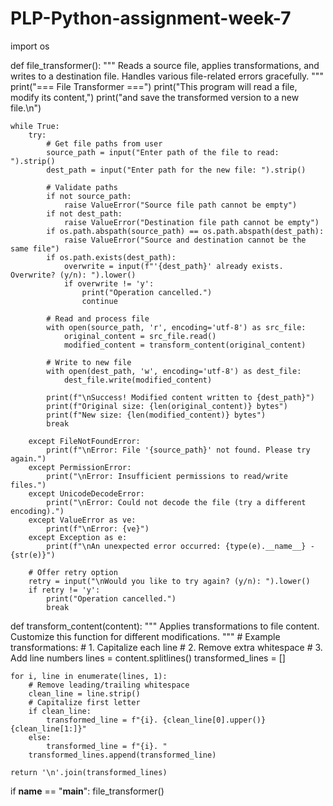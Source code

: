 # PLP-Python-assignment-week-7
import os

def file_transformer():
    """
    Reads a source file, applies transformations, and writes to a destination file.
    Handles various file-related errors gracefully.
    """
    print("=== File Transformer ===")
    print("This program will read a file, modify its content,")
    print("and save the transformed version to a new file.\n")
    
    while True:
        try:
            # Get file paths from user
            source_path = input("Enter path of the file to read: ").strip()
            dest_path = input("Enter path for the new file: ").strip()
            
            # Validate paths
            if not source_path:
                raise ValueError("Source file path cannot be empty")
            if not dest_path:
                raise ValueError("Destination file path cannot be empty")
            if os.path.abspath(source_path) == os.path.abspath(dest_path):
                raise ValueError("Source and destination cannot be the same file")
            if os.path.exists(dest_path):
                overwrite = input(f"'{dest_path}' already exists. Overwrite? (y/n): ").lower()
                if overwrite != 'y':
                    print("Operation cancelled.")
                    continue
            
            # Read and process file
            with open(source_path, 'r', encoding='utf-8') as src_file:
                original_content = src_file.read()
                modified_content = transform_content(original_content)
            
            # Write to new file
            with open(dest_path, 'w', encoding='utf-8') as dest_file:
                dest_file.write(modified_content)
            
            print(f"\nSuccess! Modified content written to {dest_path}")
            print(f"Original size: {len(original_content)} bytes")
            print(f"New size: {len(modified_content)} bytes")
            break
            
        except FileNotFoundError:
            print(f"\nError: File '{source_path}' not found. Please try again.")
        except PermissionError:
            print("\nError: Insufficient permissions to read/write files.")
        except UnicodeDecodeError:
            print("\nError: Could not decode the file (try a different encoding).")
        except ValueError as ve:
            print(f"\nError: {ve}")
        except Exception as e:
            print(f"\nAn unexpected error occurred: {type(e).__name__} - {str(e)}")
        
        # Offer retry option
        retry = input("\nWould you like to try again? (y/n): ").lower()
        if retry != 'y':
            print("Operation cancelled.")
            break

def transform_content(content):
    """
    Applies transformations to file content.
    Customize this function for different modifications.
    """
    # Example transformations:
    # 1. Capitalize each line
    # 2. Remove extra whitespace
    # 3. Add line numbers
    lines = content.splitlines()
    transformed_lines = []
    
    for i, line in enumerate(lines, 1):
        # Remove leading/trailing whitespace
        clean_line = line.strip()
        # Capitalize first letter
        if clean_line:
            transformed_line = f"{i}. {clean_line[0].upper()}{clean_line[1:]}"
        else:
            transformed_line = f"{i}. "
        transformed_lines.append(transformed_line)
    
    return '\n'.join(transformed_lines)

if __name__ == "__main__":
    file_transformer()
